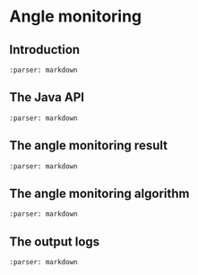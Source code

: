 # Angle monitoring

## Introduction

```{include} angle-monitoring/introduction.md
:parser: markdown
```

## The Java API

```{include} angle-monitoring/java-api.md
:parser: markdown
```

## The angle monitoring result

```{include} angle-monitoring/result.md
:parser: markdown
```

## The angle monitoring algorithm

```{include} angle-monitoring/algorithm.md
:parser: markdown
```

## The output logs

```{include} angle-monitoring/logs.md
:parser: markdown
```
